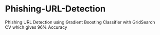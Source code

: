 # Phishing-URL-Detection
Phishing URL Detection using Gradient Boosting Classifier with GridSearch CV which gives 96% Accuracy
